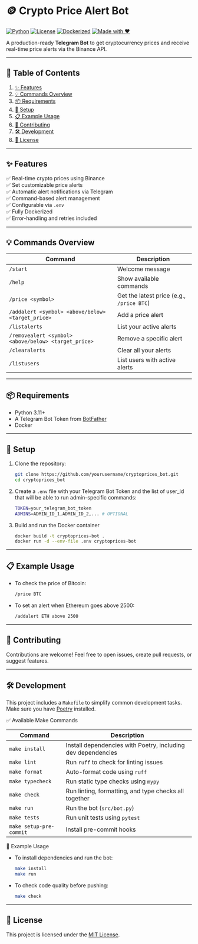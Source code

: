 # 🪙 Crypto Price Alert Bot

[![Python](https://img.shields.io/badge/python-3.11%2B-blue)](https://www.python.org/downloads/)
[![License](https://img.shields.io/badge/license-MIT-green)](LICENSE)
[![Dockerized](https://img.shields.io/badge/docker-ready-blueviolet)](https://www.docker.com/)
[![Made with ❤️](https://img.shields.io/badge/made%20with-%E2%9D%A4-red)](#)

A production-ready **Telegram Bot** to get cryptocurrency prices and receive real-time price alerts via the Binance API.

---

## 📖 Table of Contents

1. [✨ Features](#-features)  
2. [💡 Commands Overview](#-commands-overview)  
3. [📦 Requirements](#-requirements)  
4. [🚀 Setup](#-setup)  
5. [📋 Example Usage](#-example-usage)  
6. [🤝 Contributing](#-contributing) 
8. [🛠 Development](#-development)
9. [📜 License](#-license)

---

## ✨ Features

✅ Real-time crypto prices using Binance  
✅ Set customizable price alerts  
✅ Automatic alert notifications via Telegram  
✅ Command-based alert management  
✅ Configurable via `.env`  
✅ Fully Dockerized  
✅ Error-handling and retries included

---

## 💡 Commands Overview

| Command | Description |
|---------|-------------|
| `/start` | Welcome message |
| `/help` | Show available commands |
| `/price <symbol>` | Get the latest price (e.g., `/price BTC`) |
| `/addalert <symbol> <above/below> <target_price>` | Add a price alert |
| `/listalerts` | List your active alerts |
| `/removealert <symbol> <above/below> <target_price>` | Remove a specific alert |
| `/clearalerts` | Clear all your alerts |
| `/listusers` | List users with active alerts |

---

## 📦 Requirements

- Python 3.11+
- A Telegram Bot Token from [BotFather](https://t.me/botfather)
- Docker

---

## 🚀 Setup

1. Clone the repository:
    ```bash
    git clone https://github.com/yourusername/cryptoprices_bot.git
    cd cryptoprices_bot
2. Create a `.env` file with your Telegram Bot Token and the list of user_id that will be able to run admin-specific commands:
    ```bash
    TOKEN=your_telegram_bot_token
    ADMINS=ADMIN_ID_1,ADMIN_ID_2,... # OPTIONAL    
3. Build and run the Docker container
    ```bash
    docker build -t cryptoprices-bot .
    docker run -d --env-file .env cryptoprices-bot  
---

## 📋 Example Usage

- To check the price of Bitcoin:
    ```bash
    /price BTC
- To set an alert when Ethereum goes above 2500:
    ```bash
    /addalert ETH above 2500
---

## 🤝 Contributing

Contributions are welcome! Feel free to open issues, create pull requests, or suggest features.

---

## 🛠 Development

This project includes a `Makefile` to simplify common development tasks. Make sure you have [Poetry](https://python-poetry.org/) installed.

✅ Available Make Commands

| Command                | Description                                         |
|------------------------|-----------------------------------------------------|
| `make install`         | Install dependencies with Poetry, including dev dependencies |
| `make lint`            | Run `ruff` to check for linting issues             |
| `make format`          | Auto-format code using `ruff`                      |
| `make typecheck`       | Run static type checks using `mypy`                |
| `make check`           | Run linting, formatting, and type checks all together |
| `make run`             | Run the bot (`src/bot.py`)                         |
| `make tests`           | Run unit tests using `pytest`                      |
| `make setup-pre-commit`| Install pre-commit hooks                           |


🧪 Example Usage

- To install dependencies and run the bot:
    ```bash
    make install
    make run
- To check code quality before pushing:
    ```bash
    make check
---

## 📜 License

This project is licensed under the [MIT License](https://opensource.org/license/mit).